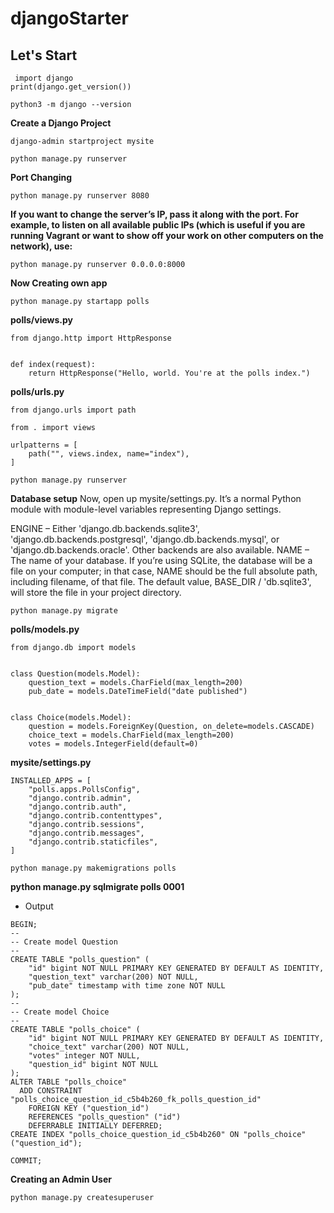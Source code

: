 # djangoStarter

## Let's Start

```
 import django
print(django.get_version())
```

```
python3 -m django --version
```

**Create a Django Project**

```
django-admin startproject mysite
```

```
python manage.py runserver
```

**Port Changing**

```
python manage.py runserver 8080
```

**If you want to change the server’s IP, pass it along with the port. For example, to listen on all available public IPs (which is useful if you are running Vagrant or want to show off your work on other computers on the network), use:**

```
python manage.py runserver 0.0.0.0:8000
```

**Now Creating own app**

```
python manage.py startapp polls
```

**polls/views.py**

```
from django.http import HttpResponse


def index(request):
    return HttpResponse("Hello, world. You're at the polls index.")
```
**polls/urls.py**
```
from django.urls import path

from . import views

urlpatterns = [
    path("", views.index, name="index"),
]
```
```
python manage.py runserver
```
**Database setup**
Now, open up mysite/settings.py. It’s a normal Python module with module-level variables representing Django settings.

ENGINE – Either 'django.db.backends.sqlite3', 'django.db.backends.postgresql', 'django.db.backends.mysql', or 'django.db.backends.oracle'. Other backends are also available.
NAME – The name of your database. If you’re using SQLite, the database will be a file on your computer; in that case, NAME should be the full absolute path, including filename, of that file. The default value, BASE_DIR / 'db.sqlite3', will store the file in your project directory.

```
python manage.py migrate
```
**polls/models.py**
```
from django.db import models


class Question(models.Model):
    question_text = models.CharField(max_length=200)
    pub_date = models.DateTimeField("date published")


class Choice(models.Model):
    question = models.ForeignKey(Question, on_delete=models.CASCADE)
    choice_text = models.CharField(max_length=200)
    votes = models.IntegerField(default=0)
```
**mysite/settings.py**
```
INSTALLED_APPS = [
    "polls.apps.PollsConfig",
    "django.contrib.admin",
    "django.contrib.auth",
    "django.contrib.contenttypes",
    "django.contrib.sessions",
    "django.contrib.messages",
    "django.contrib.staticfiles",
]
```
```
python manage.py makemigrations polls
```
**python manage.py sqlmigrate polls 0001**
- Output
```
BEGIN;
--
-- Create model Question
--
CREATE TABLE "polls_question" (
    "id" bigint NOT NULL PRIMARY KEY GENERATED BY DEFAULT AS IDENTITY,
    "question_text" varchar(200) NOT NULL,
    "pub_date" timestamp with time zone NOT NULL
);
--
-- Create model Choice
--
CREATE TABLE "polls_choice" (
    "id" bigint NOT NULL PRIMARY KEY GENERATED BY DEFAULT AS IDENTITY,
    "choice_text" varchar(200) NOT NULL,
    "votes" integer NOT NULL,
    "question_id" bigint NOT NULL
);
ALTER TABLE "polls_choice"
  ADD CONSTRAINT "polls_choice_question_id_c5b4b260_fk_polls_question_id"
    FOREIGN KEY ("question_id")
    REFERENCES "polls_question" ("id")
    DEFERRABLE INITIALLY DEFERRED;
CREATE INDEX "polls_choice_question_id_c5b4b260" ON "polls_choice" ("question_id");

COMMIT;
```
**Creating an Admin User**
```
python manage.py createsuperuser
```

